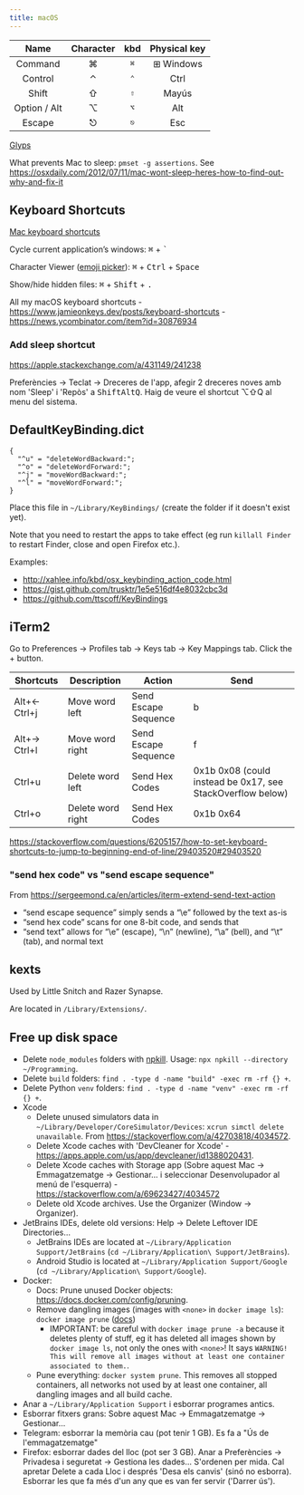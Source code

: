 ```yaml
---
title: macOS
---
```


|     Name     | Character |     kbd      | Physical key |
| :----------: | :-------: | :----------: | :----------: |
|   Command    |     ⌘     | <kbd>⌘</kbd> |  ⊞ Windows   |
|   Control    |     ⌃     | <kbd>⌃</kbd> |     Ctrl     |
|    Shift     |     ⇧     | <kbd>⇧</kbd> |    Mayús     |
| Option / Alt |     ⌥     | <kbd>⌥</kbd> |     Alt      |
|    Escape    |     ⎋     | <kbd>⎋</kbd> |     Esc      |

[Glyps](https://apple.stackexchange.com/q/55727/241238)

What prevents Mac to sleep: `pmset -g assertions`. See https://osxdaily.com/2012/07/11/mac-wont-sleep-heres-how-to-find-out-why-and-fix-it

## Keyboard Shortcuts

[Mac keyboard shortcuts](https://support.apple.com/en-au/HT201236)

Cycle current application’s windows: <kbd>⌘</kbd> + <kbd>`</kbd>

Character Viewer ([emoji picker](https://support.apple.com/en-au/guide/mac-help/mchlp1560/mac)): <kbd>⌘</kbd> + <kbd>Ctrl</kbd> + <kbd>Space</kbd>

Show/hide hidden files: <kbd>⌘</kbd> + <kbd>Shift</kbd> + <kbd>.</kbd>

All my macOS keyboard shortcuts - https://www.jamieonkeys.dev/posts/keyboard-shortcuts - https://news.ycombinator.com/item?id=30876934

### Add sleep shortcut

https://apple.stackexchange.com/a/431149/241238

Preferències -> Teclat -> Dreceres de l'app, afegir 2 dreceres noves amb nom 'Sleep' i 'Repòs' a <kbd>Shift</kbd><kbd>Alt</kbd><kbd>Q</kbd>. Haig de veure el shortcut ⌥⇧Q al menu del sistema.

## DefaultKeyBinding.dict

```
{
  "^u" = "deleteWordBackward:";
  "^o" = "deleteWordForward:";
  "^j" = "moveWordBackward:";
  "^l" = "moveWordForward:";
}
```

Place this file in `~/Library/KeyBindings/` (create the folder if it doesn't exist yet).

Note that you need to restart the apps to take effect (eg run `killall Finder` to restart Finder, close and open Firefox etc.).

Examples:

- http://xahlee.info/kbd/osx_keybinding_action_code.html
- https://gist.github.com/trusktr/1e5e516df4e8032cbc3d
- https://github.com/ttscoff/KeyBindings

## iTerm2

Go to Preferences -> Profiles tab -> Keys tab -> Key Mappings tab.
Click the + button.

| Shortcuts    | Description       | Action               | Send                                                       |
| ------------ | ----------------- | -------------------- | ---------------------------------------------------------- |
| Alt+← Ctrl+j | Move word left    | Send Escape Sequence | b                                                          |
| Alt+→ Ctrl+l | Move word right   | Send Escape Sequence | f                                                          |
| Ctrl+u       | Delete word left  | Send Hex Codes       | 0x1b 0x08 (could instead be 0x17, see StackOverflow below) |
| Ctrl+o       | Delete word right | Send Hex Codes       | 0x1b 0x64                                                  |

https://stackoverflow.com/questions/6205157/how-to-set-keyboard-shortcuts-to-jump-to-beginning-end-of-line/29403520#29403520

### "send hex code" vs "send escape sequence"

From https://sergeemond.ca/en/articles/iterm-extend-send-text-action

- “send escape sequence” simply sends a “\e” followed by the text as-is
- “send hex code” scans for one 8-bit code, and sends that
- “send text” allows for “\e” (escape), “\n” (newline), “\a” (bell), and “\t” (tab), and normal text

## kexts

Used by Little Snitch and Razer Synapse.

Are located in `/Library/Extensions/`.

## Free up disk space

- Delete `node_modules` folders with [npkill](https://github.com/voidcosmos/npkill). Usage: `npx npkill --directory ~/Programming`.
- Delete `build` folders: `find . -type d -name "build" -exec rm -rf {} +`.
- Delete Python `venv` folders: `find . -type d -name "venv" -exec rm -rf {} +`.
- Xcode
  - Delete unused simulators data in `~/Library/Developer/CoreSimulator/Devices`: `xcrun simctl delete unavailable`. From https://stackoverflow.com/a/42703818/4034572.
  - Delete Xcode caches with 'DevCleaner for Xcode' - https://apps.apple.com/us/app/devcleaner/id1388020431.
  - Delete Xcode caches with Storage app (Sobre aquest Mac -> Emmagatzematge -> Gestionar... i seleccionar Desenvolupador al menú de l'esquerra) - https://stackoverflow.com/a/69623427/4034572
  - Delete old Xcode archives. Use the Organizer (Window -> Organizer).
- JetBrains IDEs, delete old versions: Help -> Delete Leftover IDE Directories…
  - JetBrains IDEs are located at `~/Library/Application Support/JetBrains` (`cd ~/Library/Application\ Support/JetBrains`).
  - Android Studio is located at `~/Library/Application Support/Google` (`cd ~/Library/Application\ Support/Google`).
- Docker:
  - Docs: Prune unused Docker objects: https://docs.docker.com/config/pruning.
  - Remove dangling images (images with `<none>` in `docker image ls`): `docker image prune` ([docs](https://docs.docker.com/engine/reference/commandline/image_prune/))
    - IMPORTANT: be careful with `docker image prune -a` because it deletes plenty of stuff, eg it has deleted all images shown by `docker image ls`, not only the ones with `<none>`! It says `WARNING! This will remove all images without at least one container associated to them.`.
  - Pune everything: `docker system prune`. This removes all stopped containers, all networks not used by at least one container, all dangling images and all build cache.
- Anar a `~/Library/Application Support` i esborrar programes antics.
- Esborrar fitxers grans: Sobre aquest Mac -> Emmagatzematge -> Gestionar...
- Telegram: esborrar la memòria cau (pot tenir 1 GB). Es fa a "Ús de l'emmagatzematge"
- Firefox: esborrar dades del lloc (pot ser 3 GB). Anar a Preferències -> Privadesa i seguretat -> Gestiona les dades... S'ordenen per mida. Cal apretar Delete a cada Lloc i després 'Desa els canvis' (sinó no esborra). Esborrar les que fa més d'un any que es van fer servir ('Darrer ús').
